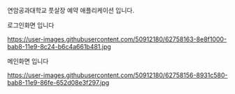 연암공과대학교 풋살장 예약 애플리케이션 입니다.

로그인화면 입니다

https://user-images.githubusercontent.com/50912180/62758163-8e8f1000-bab8-11e9-8c24-b6c4a661b481.jpg

메인화면 입니다

https://user-images.githubusercontent.com/50912180/62758156-8931c580-bab8-11e9-86fe-652d08e3f297.jpg

